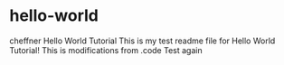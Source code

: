 # hello-world
cheffner Hello World Tutorial
This is my test readme file for Hello World Tutorial!
This is modifications from .code
Test again